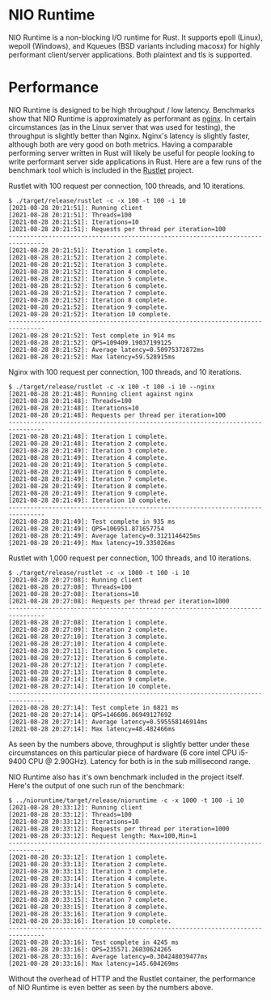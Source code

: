# NIO Runtime

NIO Runtime is a non-blocking I/O runtime for Rust. It supports epoll (Linux), wepoll (Windows), and Kqueues (BSD variants including macosx) for highly performant client/server applications. Both plaintext and tls is supported.

# Performance

NIO Runtime is designed to be high throughput / low latency. Benchmarks show that NIO Runtime is approximately as performant as [nginx](http://nginx.com). In certain circumstances (as in the Linux server that was used for testing), the throughput is slightly better than Nginx. Nginx's latency is slightly faster, although both are very good on both metrics. Having a comparable performing server written in Rust will likely be useful for people looking to write performant server side applications in Rust. Here are a few runs of the benchmark tool which is included in the [Rustlet](https://github.com/37miners/rustlet) project.

Rustlet with 100 request per connection, 100 threads, and 10 iterations.
```
$ ./target/release/rustlet -c -x 100 -t 100 -i 10
[2021-08-28 20:21:51]: Running client 
[2021-08-28 20:21:51]: Threads=100
[2021-08-28 20:21:51]: Iterations=10
[2021-08-28 20:21:51]: Requests per thread per iteration=100
--------------------------------------------------------------------------------
[2021-08-28 20:21:51]: Iteration 1 complete. 
[2021-08-28 20:21:52]: Iteration 2 complete. 
[2021-08-28 20:21:52]: Iteration 3 complete. 
[2021-08-28 20:21:52]: Iteration 4 complete. 
[2021-08-28 20:21:52]: Iteration 5 complete. 
[2021-08-28 20:21:52]: Iteration 6 complete. 
[2021-08-28 20:21:52]: Iteration 7 complete. 
[2021-08-28 20:21:52]: Iteration 8 complete. 
[2021-08-28 20:21:52]: Iteration 9 complete. 
[2021-08-28 20:21:52]: Iteration 10 complete. 
--------------------------------------------------------------------------------
[2021-08-28 20:21:52]: Test complete in 914 ms
[2021-08-28 20:21:52]: QPS=109409.19037199125
[2021-08-28 20:21:52]: Average latency=0.50975372872ms
[2021-08-28 20:21:52]: Max latency=59.528915ms
```

Nginx with 100 request per connection, 100 threads, and 10 iterations.
```
$ ./target/release/rustlet -c -x 100 -t 100 -i 10 --nginx
[2021-08-28 20:21:48]: Running client against nginx
[2021-08-28 20:21:48]: Threads=100
[2021-08-28 20:21:48]: Iterations=10
[2021-08-28 20:21:48]: Requests per thread per iteration=100
--------------------------------------------------------------------------------
[2021-08-28 20:21:48]: Iteration 1 complete. 
[2021-08-28 20:21:48]: Iteration 2 complete. 
[2021-08-28 20:21:49]: Iteration 3 complete. 
[2021-08-28 20:21:49]: Iteration 4 complete. 
[2021-08-28 20:21:49]: Iteration 5 complete. 
[2021-08-28 20:21:49]: Iteration 6 complete. 
[2021-08-28 20:21:49]: Iteration 7 complete. 
[2021-08-28 20:21:49]: Iteration 8 complete. 
[2021-08-28 20:21:49]: Iteration 9 complete. 
[2021-08-28 20:21:49]: Iteration 10 complete. 
--------------------------------------------------------------------------------
[2021-08-28 20:21:49]: Test complete in 935 ms
[2021-08-28 20:21:49]: QPS=106951.871657754
[2021-08-28 20:21:49]: Average latency=0.3121146425ms
[2021-08-28 20:21:49]: Max latency=19.335026ms
```

Rustlet with 1,000 request per connection, 100 threads, and 10 iterations.

```
$ ./target/release/rustlet -c -x 1000 -t 100 -i 10
[2021-08-28 20:27:08]: Running client 
[2021-08-28 20:27:08]: Threads=100
[2021-08-28 20:27:08]: Iterations=10
[2021-08-28 20:27:08]: Requests per thread per iteration=1000
--------------------------------------------------------------------------------
[2021-08-28 20:27:08]: Iteration 1 complete. 
[2021-08-28 20:27:09]: Iteration 2 complete. 
[2021-08-28 20:27:10]: Iteration 3 complete. 
[2021-08-28 20:27:10]: Iteration 4 complete. 
[2021-08-28 20:27:11]: Iteration 5 complete. 
[2021-08-28 20:27:12]: Iteration 6 complete. 
[2021-08-28 20:27:12]: Iteration 7 complete. 
[2021-08-28 20:27:13]: Iteration 8 complete. 
[2021-08-28 20:27:14]: Iteration 9 complete. 
[2021-08-28 20:27:14]: Iteration 10 complete. 
--------------------------------------------------------------------------------
[2021-08-28 20:27:14]: Test complete in 6821 ms
[2021-08-28 20:27:14]: QPS=146606.06949127692
[2021-08-28 20:27:14]: Average latency=0.595558146914ms
[2021-08-28 20:27:14]: Max latency=48.482466ms
```

As seen by the numbers above, throughput is slightly better under these circumstances on this particular piece of hardware (6 core intel CPU i5-9400 CPU @ 2.90GHz). Latency for both is in the sub millisecond range.

NIO Runtime also has it's own benchmark included in the project itself. Here's the output of one such run of the benchmark:

```
$ ../nioruntime/target/release/nioruntime -c -x 1000 -t 100 -i 10 
[2021-08-28 20:33:12]: Running client
[2021-08-28 20:33:12]: Threads=100
[2021-08-28 20:33:12]: Iterations=10
[2021-08-28 20:33:12]: Requests per thread per iteration=1000
[2021-08-28 20:33:12]: Request length: Max=100,Min=1
--------------------------------------------------------------------------------
[2021-08-28 20:33:12]: Iteration 1 complete. 
[2021-08-28 20:33:13]: Iteration 2 complete. 
[2021-08-28 20:33:13]: Iteration 3 complete. 
[2021-08-28 20:33:14]: Iteration 4 complete. 
[2021-08-28 20:33:14]: Iteration 5 complete. 
[2021-08-28 20:33:15]: Iteration 6 complete. 
[2021-08-28 20:33:15]: Iteration 7 complete. 
[2021-08-28 20:33:15]: Iteration 8 complete. 
[2021-08-28 20:33:16]: Iteration 9 complete. 
[2021-08-28 20:33:16]: Iteration 10 complete. 
--------------------------------------------------------------------------------
[2021-08-28 20:33:16]: Test complete in 4245 ms
[2021-08-28 20:33:16]: QPS=235571.26030624265
[2021-08-28 20:33:16]: Average latency=0.304248039477ms
[2021-08-28 20:33:16]: Max latency=145.604269ms
```

Without the overhead of HTTP and the Rustlet container, the performance of NIO Runtime is even better as seen by the numbers above.

